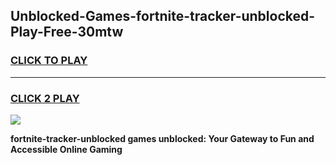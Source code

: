 
## Unblocked-Games-fortnite-tracker-unblocked-Play-Free-30mtw
<h3>
<a href="https://premium76.site?title=fortnite-tracker-unblocked&ref=23A">CLICK TO PLAY</a></h3>
<hr>

<h3>
<a href="https://premium76.site?title=fortnite-tracker-unblocked&ref=23A">CLICK 2 PLAY</a>
  
</h3>

<a href="https://premium76.site?title=fortnite-tracker-unblocked&ref=23A"><img src="https://clearcache.store/games.png"></a>


**fortnite-tracker-unblocked games unblocked: Your Gateway to Fun and Accessible Online Gaming**
